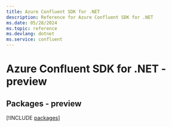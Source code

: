 ```yaml
---
title: Azure Confluent SDK for .NET
description: Reference for Azure Confluent SDK for .NET
ms.date: 05/28/2024
ms.topic: reference
ms.devlang: dotnet
ms.service: confluent
---
```

# Azure Confluent SDK for .NET - preview
## Packages - preview
[!INCLUDE [packages](confluent-index.md)]
